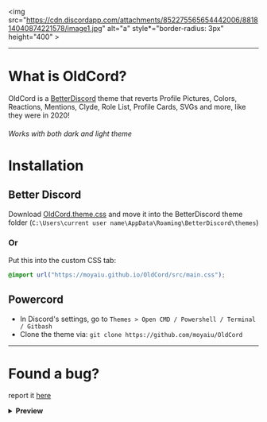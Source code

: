 <img src="https://cdn.discordapp.com/attachments/852275565654442006/881814040874221578/image1.jpg" alt="a" style\*="border-radius: 3px" height="400" >

---

# What is OldCord?

OldCord is a [BetterDiscord](https://betterdiscord.app " ") theme that reverts Profile Pictures, Colors, Reactions, Mentions, Clyde, Role List, Profile Cards, SVGs and more, like they were in 2020!

###### _Works with both dark and light theme_

# Installation

## Better Discord

Download [OldCord.theme.css](https://github.com/moyaiu/OldCord/blob/a2db5454ffe228be48dee215c1dbeda3b3f71b41/OldCord.theme.css " ") and move it into the BetterDiscord theme folder (`C:\Users\current user name\AppData\Roaming\BetterDiscord\themes`)

### Or

Put this into the custom CSS tab:

```css
@import url("https://moyaiu.github.io/OldCord/src/main.css");
```

## Powercord

-    In Discord's settings, go to `Themes > Open CMD / Powershell / Terminal / Gitbash`
-    Clone the theme via: `git clone https://github.com/moyaiu/OldCord`

---

# Found a bug?

report it [here](https://github.com/moyaiu/OldCord/issues/new/choose)

<details>
<summary><strong>Preview</strong></summary>

# Preview

### Profile Card

<img src="https://cdn.discordapp.com/attachments/827938615958831134/881479785245720616/unknown.png" alt="a" style\*="border-radius: 3px" >

### Profile Info

<img src="https://cdn.discordapp.com/attachments/827938615958831134/881480343255937024/unknown.png" alt="a" style\*="border-radius: 3px" >

### Home and Wordmark

<img src="https://cdn.discordapp.com/attachments/827938615958831134/881480610663772160/unknown.png" alt="a" style\*="border-radius: 3px" >

### Reactions

<img src="https://cdn.discordapp.com/attachments/827938615958831134/881481121240604682/unknown.png" alt="a" style\*="border-radius: 3px" >

### Pings

<img src="https://cdn.discordapp.com/attachments/827938615958831134/881481487390736384/unknown.png" alt="a" style\*="border-radius: 3px" >

### Blurple Buttons

<img src="https://cdn.discordapp.com/attachments/827938615958831134/881481868787216424/unknown.png" alt="a" style\*="border-radius: 3px" >

### On Switch

<img src="https://cdn.discordapp.com/attachments/827938615958831134/881482227802841138/unknown.png" alt="a" style\*="border-radius: 3px" >

</details>
